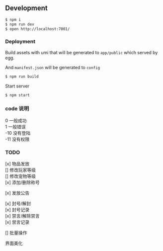 ## Development

```bash
$ npm i
$ npm run dev
$ open http://localhost:7001/
```

### Deployment

Build assets with umi that will be generated to `app/public` which served by egg.

And `manifest.json` will be generated to `config`

```bash
$ npm run build
```

Start server

```bash
$ npm start
```

### code 说明
0 一般成功  
1 一般错误  
-10 没有登陆  
-11 没有权限  

### TODO
[x] 物品发放  
[] 修改玩家等级  
[] 修改宠物等级  
[x] 添加/删除称号  

[x] 发放公告  

[x] 封号/解封  
[x] 封号记录  
[x] 禁言/解除禁言  
[x] 禁言记录  
 
[] 批量操作  

界面美化  




